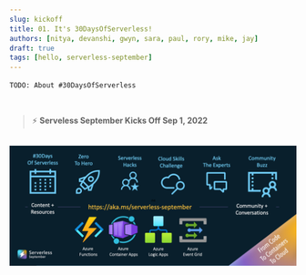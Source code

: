 ```yaml
---
slug: kickoff
title: 01. It's 30DaysOfServerless!
authors: [nitya, devanshi, gwyn, sara, paul, rory, mike, jay]
draft: true
tags: [hello, serverless-september]
---
```


`TODO: About #30DaysOfServerless`

<br/>

> ⚡️ **Serveless September Kicks Off Sep 1, 2022**

![Kickoff Banner](../../static/img/banners/post-kickoff.png)
---